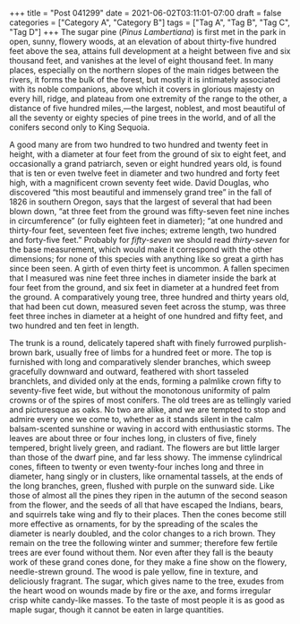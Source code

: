 +++
title = "Post 041299"
date = 2021-06-02T03:11:01-07:00
draft = false
categories = ["Category A", "Category B"]
tags = ["Tag A", "Tag B", "Tag C", "Tag D"]
+++
The sugar pine (_Pinus Lambertiana_) is first met in the park in open, sunny, flowery woods, at an elevation of about thirty-five hundred feet above the sea, attains full development at a height between five and six thousand feet, and vanishes at the level of eight thousand feet. In many places, especially on the northern slopes of the main ridges between the rivers, it forms the bulk of the forest, but mostly it is intimately associated with its noble companions, above which it covers in glorious majesty on every hill, ridge, and plateau from one extremity of the range to the other, a distance of five hundred miles,—the largest, noblest, and most beautiful of all the seventy or eighty species of pine trees in the world, and of all the conifers second only to King Sequoia.

A good many are from two hundred to two hundred and twenty feet in height, with a diameter at four feet from the ground of six to eight feet, and occasionally a grand patriarch, seven or eight hundred years old, is found that is ten or even twelve feet in diameter and two hundred and forty feet high, with a magnificent crown seventy feet wide. David Douglas, who discovered “this most beautiful and immensely grand tree” in the fall of 1826 in southern Oregon, says that the largest of several that had been blown down, “at three feet from the ground was fifty-seven feet nine inches in circumference” (or fully eighteen feet in diameter); “at one hundred and thirty-four feet, seventeen feet five inches; extreme length, two hundred and forty-five feet.” Probably for _fifty-seven_ we should read _thirty-seven_ for the base measurement, which would make it correspond with the other dimensions; for none of this species with anything like so great a girth has since been seen. A girth of even thirty feet is uncommon. A fallen specimen that I measured was nine feet three inches in diameter inside the bark at four feet from the ground, and six feet in diameter at a hundred feet from the ground. A comparatively young tree, three hundred and thirty years old, that had been cut down, measured seven feet across the stump, was three feet three inches in diameter at a height of one hundred and fifty feet, and two hundred and ten feet in length.

The trunk is a round, delicately tapered shaft with finely furrowed purplish-brown bark, usually free of limbs for a hundred feet or more. The top is furnished with long and comparatively slender branches, which sweep gracefully downward and outward, feathered with short tasseled branchlets, and divided only at the ends, forming a palmlike crown fifty to seventy-five feet wide, but without the monotonous uniformity of palm crowns or of the spires of most conifers. The old trees are as tellingly varied and picturesque as oaks. No two are alike, and we are tempted to stop and admire every one we come to, whether as it stands silent in the calm balsam-scented sunshine or waving in accord with enthusiastic storms. The leaves are about three or four inches long, in clusters of five, finely tempered, bright lively green, and radiant. The flowers are but little larger than those of the dwarf pine, and far less showy. The immense cylindrical cones, fifteen to twenty or even twenty-four inches long and three in diameter, hang singly or in clusters, like ornamental tassels, at the ends of the long branches, green, flushed with purple on the sunward side. Like those of almost all the pines they ripen in the autumn of the second season from the flower, and the seeds of all that have escaped the Indians, bears, and squirrels take wing and fly to their places. Then the cones become still more effective as ornaments, for by the spreading of the scales the diameter is nearly doubled, and the color changes to a rich brown. They remain on the tree the following winter and summer; therefore few fertile trees are ever found without them. Nor even after they fall is the beauty work of these grand cones done, for they make a fine show on the flowery, needle-strewn ground. The wood is pale yellow, fine in texture, and deliciously fragrant. The sugar, which gives name to the tree, exudes from the heart wood on wounds made by fire or the axe, and forms irregular crisp white candy-like masses. To the taste of most people it is as good as maple sugar, though it cannot be eaten in large quantities.
